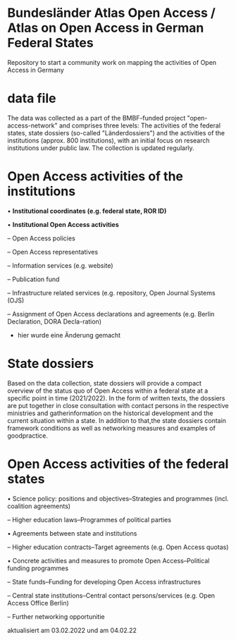 # Bundesländer Atlas Open Access / Atlas on Open Access in German Federal States 

Repository to start a community work on mapping the activities of Open Access in Germany

# data file
The data was collected as a part of the BMBF-funded project "open-access-network" and comprises three levels: The activities of the federal states, state dossiers (so-called "Länderdossiers") and the activities of the institutions (approx. 800 institutions), with an initial focus on research institutions under public law. The collection is updated regularly.

  
 # Open Access activities of the institutions
 
• __Institutional coordinates (e.g. federal state, ROR ID)__

• __Institutional Open Access activities__

  – Open Access policies
  
  – Open Access representatives
  
  – Information services (e.g. website)
  
  – Publication fund
  
  – Infrastructure related services (e.g. repository, Open Journal Systems (OJS)
  
  – Assignment of Open Access declarations and agreements (e.g. Berlin Declaration, DORA Decla-ration)
  
  - hier wurde eine Änderung gemacht 
  
    
  # State dossiers
  
Based on the data collection, state dossiers will provide a compact overview of the status quo of Open Access within a federal state at a specific point in time (2021/2022). In the form of written texts, the dossiers are put together in close consultation with contact persons in the respective ministries and gatherinformation on the historical development and the current situation within a state. In addition to that,the state dossiers contain framework conditions as well as networking measures and examples of goodpractice.

# Open Access activities of the federal states

• Science policy: positions and objectives–Strategies and programmes (incl. coalition agreements)

  – Higher education laws–Programmes of political parties

• Agreements between state and institutions

  – Higher education contracts–Target agreements (e.g. Open Access quotas)

• Concrete activities and measures to promote Open Access–Political funding programmes

  – State funds–Funding for developing Open Access infrastructures

  – Central state institutions–Central contact persons/services (e.g. Open Access Office Berlin)

  – Further networking opportunitie
  
  aktualisiert am 03.02.2022 und am 04.02.22
